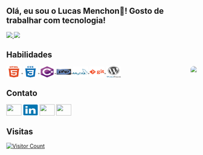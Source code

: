 ## Olá, eu sou o Lucas Menchon👋! Gosto de trabalhar com tecnologia!



<div style="display:inline-block;">
<a href="#">
  <img height="180em" src="https://github-readme-stats.vercel.app/api?username=lucasmenchon&show_icons=true&theme=dark&include_all_commits=true&count_private=true"/>
  <img height="180em" src="https://github-readme-stats.vercel.app/api/top-langs/?username=lucasmenchon&layout=compact&langs_count=7&theme=dark"/>
</a>
</div>



## Habilidades


<div style="display: inline_block">
<a href="#">
  <img align="center"  height="30" width="40" src="https://raw.githubusercontent.com/devicons/devicon/master/icons/html5/html5-plain-wordmark.svg">
  <img align="center"  height="30" width="40" src="https://raw.githubusercontent.com/devicons/devicon/master/icons/css3/css3-plain-wordmark.svg">
  <img align="center"  height="30" width="40" src="https://raw.githubusercontent.com/devicons/devicon/master/icons/csharp/csharp-original.svg">
  <img align="center"  height="30" width="40" src="https://raw.githubusercontent.com/devicons/devicon/master/icons/php/php-original.svg">
  <img align="center"  height="30" width="40" src="https://raw.githubusercontent.com/devicons/devicon/master/icons/mysql/mysql-plain-wordmark.svg">
  <img align="center"  height="30" width="40" src="https://raw.githubusercontent.com/devicons/devicon/master/icons/git/git-plain-wordmark.svg">
  <img align="center"  height="30" width="40" src="https://raw.githubusercontent.com/devicons/devicon/master/icons/wordpress/wordpress-original.svg">
  <img align="right"  height="150" style="border-radius:50px;" src="https://raw.githubusercontent.com/lucasmenchon/lucasmenchon.github.io/main/assets/images/perfil%20animed.png">
  </a>
</div>


## Contato

<div>

<a href="mailto:it.lucas@outlook.com" target="_blank"><img align="center"   height="30" width="40" src="https://raw.githubusercontent.com/lucasmenchon/lucasmenchon.github.io/main/assets/images/outlook-original.svg"></a>
<a href="https://www.linkedin.com/in/lucasmenchon/" target="_blank"><img align="center"   height="30" width="40" src="https://raw.githubusercontent.com/devicons/devicon/master/icons/linkedin/linkedin-original.svg"></a>
<a href="https://wa.link/qzdch8" target="_blank"><img align="center"   height="30" width="40" src="https://raw.githubusercontent.com/lucasmenchon/lucasmenchon.github.io/main/assets/images/whatsapp-original.svg"></a>
<a href="https://lucasmenchon.github.io/" target="_blank"><img align="center"   height="30" width="40" src="https://raw.githubusercontent.com/gist/christophermanning/4460135/raw/7278f8125f4508e096396b024304daf238e38b97/octocat.svg"></a>


<!--

[![Outlook Badge](https://img.shields.io/badge/-Outlook-0072C6?style=flat-square&logo=microsoftoutlook&logoColor=white)](mailto:it.lucas@outlook.com)
[![LinkedIn Badge](https://img.shields.io/badge/-LinkedIn-0077b5?style=flat-square&logo=Linkedin&logoColor=white&link=https://www.linkedin.com/in/tilucas/)](https://www.linkedin.com/in/tilucas/)
[![WhatsApp Badge](https://img.shields.io/badge/-WhatsApp-00BB2D?style=flat-square&logo=whatsapp&logoColor=white&link=https://wa.link/qzdch8)](https://wa.link/qzdch8)
[![GitHub Page](https://img.shields.io/badge/-GitHub%20Page-purple?style=flat-square&logo=github&logoColor=white&link=https://lucasmenchon.github.io)](https://lucasmenchon.github.io)

-->

</div>



## Visitas 

<a href="#">

![Visitor Count](https://profile-counter.glitch.me/lucasmenchon/count.svg)

</a>
